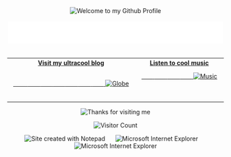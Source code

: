 <!-- "Hero" Header -->
<div align="center">
  <img src="https://github.com/yassirlaaouissi/yassirlaaouissi/blob/master/images/welcome.png?raw=true" style="max-width: 100%;" alt="Welcome to my Github Profile" />
  <br />
  <br />
  <img height="50" alt="My Name is Yassir and I like Hacking" src="https://raw.githubusercontent.com/yassirlaaouissi/yassirlaaouissi/master/images/personal_note.svg?raw=true"/>
  <br />
  <br />

</div>

<!-- Social -->
<table width="100%">
<tr>
<td align="center">
<a href="https://yassirlaaouissi.github.io">
<strong>Visit my ultracool blog </strong>
<br />
<br />

<!-- Centering something has never been easy, has it? -->
<span>&nbsp;&nbsp;&nbsp;&nbsp;&nbsp;&nbsp;&nbsp;&nbsp;</span>
  <span>&nbsp;&nbsp;&nbsp;&nbsp;&nbsp;&nbsp;&nbsp;</span> 
<span>&nbsp;&nbsp;&nbsp;&nbsp;&nbsp;&nbsp;&nbsp;</span> 
<span>&nbsp;&nbsp;&nbsp;&nbsp;&nbsp;&nbsp;&nbsp;</span> 
   <span>&nbsp;&nbsp;&nbsp;&nbsp;&nbsp;&nbsp;&nbsp;</span> 
<span>&nbsp;&nbsp;&nbsp;&nbsp;&nbsp;&nbsp;&nbsp;</span> 
<span>&nbsp;&nbsp;&nbsp;&nbsp;&nbsp;&nbsp;&nbsp;</span> 
<img alt="Globe" height="80" src="https://github.com/yassirlaaouissi/yassirlaaouissi/blob/master/images/globe.gif?raw=true">
</a>
<span>&nbsp;&nbsp;&nbsp;&nbsp;&nbsp;&nbsp;&nbsp;&nbsp;</span>
<span>&nbsp;&nbsp;&nbsp;&nbsp;&nbsp;&nbsp;&nbsp;&nbsp;</span>
<span>&nbsp;&nbsp;&nbsp;&nbsp;&nbsp;&nbsp;&nbsp;</span> 
<span>&nbsp;&nbsp;&nbsp;&nbsp;&nbsp;&nbsp;&nbsp;</span> 
<span>&nbsp;&nbsp;&nbsp;&nbsp;&nbsp;&nbsp;&nbsp;</span> 
<span>&nbsp;&nbsp;&nbsp;&nbsp;&nbsp;&nbsp;&nbsp;</span> 

</td>


<td align="center">
<a href="https://www.youtube.com/watch?v=udeEe9POI2g">
<strong>Listen to cool music</strong>
<br />

<span>&nbsp;&nbsp;&nbsp;&nbsp;&nbsp;&nbsp;&nbsp;</span> 
<span>&nbsp;&nbsp;&nbsp;&nbsp;&nbsp;&nbsp;&nbsp;</span> 
<span>&nbsp;&nbsp;&nbsp;&nbsp;&nbsp;&nbsp;&nbsp;</span> 
  <span>&nbsp;&nbsp;&nbsp;&nbsp;&nbsp;&nbsp;&nbsp;</span> 
<img height="100" alt="Music" src="images/music.gif"> 
</a>
<span>&nbsp;&nbsp;&nbsp;&nbsp;&nbsp;&nbsp;&nbsp;&nbsp;</span>
<span>&nbsp;&nbsp;&nbsp;&nbsp;&nbsp;&nbsp;&nbsp;&nbsp;</span>
<span>&nbsp;&nbsp;&nbsp;&nbsp;&nbsp;&nbsp;&nbsp;&nbsp;</span>
<span>&nbsp;&nbsp;&nbsp;&nbsp;&nbsp;&nbsp;&nbsp;&nbsp;</span>    
  <span>&nbsp;&nbsp;&nbsp;&nbsp;&nbsp;&nbsp;&nbsp;</span> 
<span>&nbsp;&nbsp;&nbsp;&nbsp;&nbsp;&nbsp;&nbsp;</span> 
<span>&nbsp;&nbsp;&nbsp;&nbsp;&nbsp;&nbsp;&nbsp;</span> 
    <span>&nbsp;&nbsp;&nbsp;&nbsp;&nbsp;&nbsp;&nbsp;</span> 
<span>&nbsp;&nbsp;&nbsp;&nbsp;&nbsp;&nbsp;&nbsp;</span> 
<span>&nbsp;&nbsp;&nbsp;&nbsp;&nbsp;&nbsp;&nbsp;</span> 
</td>
</tr>
</table>

<!-- Footer -->

<div align="center">

<img height="120" alt="Thanks for visiting me" width="100%" src="https://raw.githubusercontent.com/yassirlaaouissi/yassirlaaouissi/master/images/marquee.svg" />
<br />

![Visitor Count](https://profile-counter.glitch.me/yassirlaaouissi/count.svg)


<img src="https://raw.githubusercontent.com/yassirlaaouissi/yassirlaaouissi/master/images/notepad.gif" alt="Site created with Notepad" height="30" />
<!-- "margin-right: whatever;" -->
<span>&nbsp;&nbsp;&nbsp;&nbsp;</span>  
<img src="https://raw.githubusercontent.com/yassirlaaouissi/yassirlaaouissi/master/images/ie_logo.gif" alt="Microsoft Internet Explorer" />
<span>&nbsp;&nbsp;&nbsp;&nbsp;</span>  
<img src="https://raw.githubusercontent.com/yassirlaaouissi/yassirlaaouissi/master/images/noframes.gif" alt="Microsoft Internet Explorer" />

</div>
